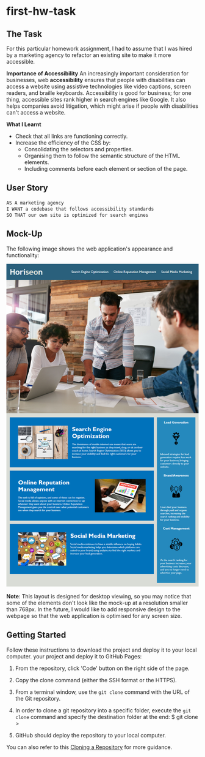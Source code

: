 # first-hw-task

## The Task

For this particular homework assignment, I had to assume that I was hired by a marketing agency to refactor an existing site to make it more accessible. 

**Importance of Accessibility**
An increasingly important consideration for businesses, web **accessibility** ensures that people with disabilities can access a website using assistive technologies like video captions, screen readers, and braille keyboards. Accessibility is good for business; for one thing, accessible sites rank higher in search engines like Google. It also helps companies avoid litigation, which might arise if people with disabilities can't access a website.

**What I Learnt**
- Check that all links are functioning correctly. 
- Increase the efficiency of the CSS by:
    - Consolidating the selectors and properties.
    - Organising them to follow the semantic structure of the HTML elements.
    - Including comments before each element or section of the page.

 ## User Story

```
AS A marketing agency
I WANT a codebase that follows accessibility standards
SO THAT our own site is optimized for search engines
```

## Mock-Up

The following image shows the web application's appearance and functionality:

![The Horiseon webpage includes a navigation bar, a header image, and cards with text and images at the bottom of the page.](first-hw-task-demo.png)

**Note**: This layout is designed for desktop viewing, so you may notice that some of the elements don't look like the mock-up at a resolution smaller than 768px. In the future, I would like to add responsive design to the webpage so that the web application is optimised for any screen size.

## Getting Started

Follow these instructions to download the project and deploy it to your local computer. your project and deploy it to GitHub Pages:

1. From the repository, click 'Code' button on the right side of the page.

2. Copy the clone command (either the SSH format or the HTTPS).

3. From a terminal window, use the `git clone` command with the URL of the Git repository.

4. In order to clone a git repository into a specific folder, execute the `git clone` command and specify the destination folder at the end: $ git clone <url> <directory>>

5. GitHub should deploy the repository to your local computer.

You can also refer to this [Cloning a Repository](https://docs.github.com/en/repositories/creating-and-managing-repositories/cloning-a-repository) for more guidance.
